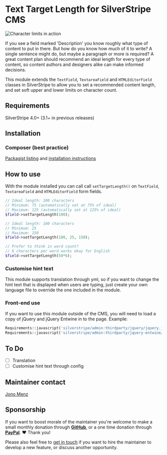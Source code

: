 # Text Target Length for SilverStripe CMS

![Character limits in action](screenshots/character-count.gif)

If you see a field marked 'Description' you know roughly what type of content to put in there. But how do you know how much of it to write? A single sentence might do, but maybe a paragraph or more is required? A great content plan should recommend an ideal length for every type of content, so content authors and designers alike can make informed decisions.

This module extends the `TextField`, `TextareaField` and `HTMLEditorField` classes in SilverStripe to allow you to set a recommended content length, and set soft upper and lower limits on character count.

## Requirements

SilverStripe 4.0+ (3.1+ in previous releases)

## Installation

### Composer (best practice)

[Packagist listing](https://packagist.org/packages/jonom/silverstripe-text-target-length) and [installation instructions](http://doc.silverstripe.org/framework/en/trunk/installation/composer#adding-modules-to-your-project)

## How to use

With the module installed you can call call `setTargetLength()` on `TextField`, `TextareaField` and `HTMLEditorField` form fields.

```php
// Ideal length: 100 characters
// Minimum: 75 (automatically set at 75% of ideal)
// Maximum: 125 (automatically set at 125% of ideal)
$field->setTargetLength(100);

// Ideal length: 100 characters
// Minimum: 25
// Maximum: 150
$field->setTargetLength(100, 25, 150);

// Prefer to think in word count?
// 6 characters per word works okay for English
$field->setTargetLength(50*6);
```

### Customise hint text

This module supports translation through yml, so if you want to change the hint text that is displayed when users are typing, just create your own language file to override the one included in the module.

### Front-end use

If you want to use this module outside of the CMS, you will need to load a copy of jQuery and jQuery Entwine in to the page. Example:

```php
Requirements::javascript('silverstripe/admin:thirdparty/jquery/jquery.js');
Requirements::javascript('silverstripe/admin:thirdparty/jquery-entwine/dist/jquery.entwine-dist.js');
```

## To Do

 - [ ] Translation
 - [ ] Customise hint text through config

## Maintainer contact

[Jono Menz](https://jonomenz.com)

## Sponsorship

If you want to boost morale of the maintainer you're welcome to make a small monthly donation through [**GitHub**](https://github.com/sponsors/jonom), or a one time donation through [**PayPal**](https://www.paypal.com/cgi-bin/webscr?cmd=_s-xclick&hosted_button_id=Z5HEZREZSKA6A). ❤️ Thank you!

Please also feel free to [get in touch](https://jonomenz.com) if you want to hire the maintainer to develop a new feature, or discuss another opportunity.
